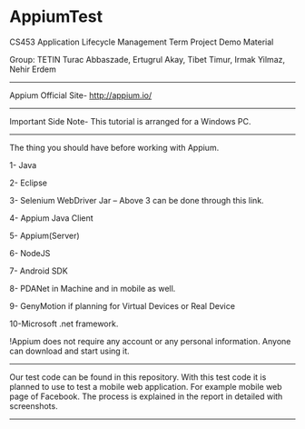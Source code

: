 # AppiumTest
CS453 Application Lifecycle Management Term Project Demo Material

Group: TETIN
Turac Abbaszade, Ertugrul Akay, Tibet Timur, Irmak Yilmaz, Nehir Erdem
***********************************************************************
Appium Official Site- http://appium.io/
***********************************************************************
Important Side Note- This tutorial is arranged for a Windows PC.
***********************************************************************
The thing you should have before working with Appium.

1- Java

2- Eclipse

3- Selenium WebDriver Jar –  Above 3 can be done through this link.

4- Appium Java Client

5- Appium(Server)

6- NodeJS

7- Android SDK

8- PDANet in Machine and in mobile as well.

9- GenyMotion if planning for Virtual Devices or Real Device

10-Microsoft .net framework.

!Appium does not require any account or any personal information. 
Anyone can download and start using it.
***********************************************************************
Our test code can be found in this repository. 
With this test code it is planned to use to test a mobile web
application. For example mobile web page of Facebook. The process
is explained in the report in detailed with screenshots.
***********************************************************************
